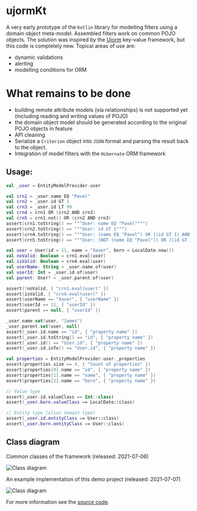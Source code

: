 # ujormKt

A very early prototype of the `Kotlin` library for modelling filters using a domain object meta-model.
Assembled filters work on common POJO objects.
The solution was inspired by the [Ujorm](https://pponec.github.io/ujorm/www/index.html) key-value framework, but this code is completely new.
Topical areas of use are:

- dynamic validations
- alerting
- modelling conditions for ORM

# What remains to be done

- building remote attribute models (via relationships) is not supported yet (including reading and writing values of POJO)
- the domain object model should be generated according to the original POJO objects in feature
- API cleaning
- Serialize a `Criterion` object into `JSON` format and parsing the result back to the object.
- Integration of model filters with the `Hibernate` ORM framework


## Usage:

```kotlin
val _user = EntityModelProvider.user

val crn1 = _user.name EQ "Pavel"
val crn2 = _user.id GT 1
val crn3 = _user.id LT 99
val crn4 = crn1 OR (crn2 AND crn3)
val crn5 = crn1.not() OR (crn2 AND crn3)
assert(crn1.toString() == """User: name EQ "Pavel"""")
assert(crn2.toString() == """User: id GT 1""")
assert(crn4.toString() == """User: (name EQ "Pavel") OR ((id GT 1) AND (id LT 99))""")
assert(crn5.toString() == """User: (NOT (name EQ "Pavel")) OR ((id GT 1) AND (id LT 99))""")

val user = User(id = 11, name = "Xaver", born = LocalDate.now())
val noValid: Boolean = crn1.eval(user)
val isValid: Boolean = crn4.eval(user)
val userName: String = _user.name.of(user)
val userId: Int = _user.id.of(user)
val parent: User? = _user.parent.of(user)

assert(!noValid, { "crn1.eval(user)" })
assert(isValid, { "crn4.eval(user)" })
assert(userName == "Xaver", { "userName" })
assert(userId == 11, { "userId" })
assert(parent == null, { "userId" })

_user.name.set(user, "James")
_user.parent.set(user, null)
assert(_user.id.name == "id", { "property name" })
assert(_user.id.toString() == "id", { "property name" })
assert(_user.id() == "User.id", { "property name" })
assert(_user.id.info() == "User.id", { "property name" })

val properties = EntityModelProvider.user._properties
assert(properties.size == 4, { "Count of properties" })
assert(properties[0].name == "id", { "property name" })
assert(properties[1].name == "name", { "property name" })
assert(properties[2].name == "born", { "property name" })

// Value type
assert(_user.id.valueClass == Int::class)
assert(_user.born.valueClass == LocalDate::class)

// Entity type (alias domain type)
assert(_user.id.entityClass == User::class)
assert(_user.born.entityClass == User::class)
``````

## Class diagram

Common classes of the framework (released: 2021-07-06)

![Class diagram](docs/Ujorm.png)

An example implementation of this demo project (released: 2021-07-07)

![Class diagram](docs/Demo.png)

For more information see the 
[source code](https://github.com/pponec/ujormKt/blob/main/src/main/java/org/ujorm/kotlin/Demo.kt).